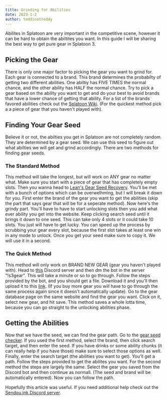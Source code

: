 ```yaml
---
title: Grinding for Abilities
date: 2023-1-2
author: teddinotteddy
---
```


Abilites in Splatoon are very important in the competitive scene, however it can be hard to obtain the abiltites you want. In this guide I will be sharing the best way to get pure gear in Splatoon 3.

## Picking the Gear
There is only one major factor to picking the gear you want to grind for. Each gear is connected to a brand. This brand determines the probabilty of getting two different abilities. One abiltiy has FIVE TIMES the normal chance, and the other ability has HALF the normal chance. Try to pick a gear based on the ability you want to get and do your best to avoid brands that have a lower chance of getting that ability. For a list of the brands favored abilities check out the [Splatoon Wiki](https://splatoonwiki.org/wiki/Brand). (For the quickest method pick a a piece of gear that you haven't played with).

## Finding Your Gear Seed
Believe it or not, the abilties you get in Splatoon are not completely random. They are determined by a gear seed. We can use this seed to figure out what abilties we will get and grind accordingly. There are two methods for finding gear seeds.

### The Standard Method
This method will take the longest, but will work on ANY gear no matter what. Make sure you start with a piece of gear that has completely empty slots. Then you wanna head to [Lean's Gear Seed Recovery](https://leanny.github.io/splat3seedchecker/#/seedrecover). You'll be met with a bunch of options which can be overwelhming, but I will break it down for you. First enter the brand of the gear you want to get the abilities (skip the part that says gear that will be for a seperate method). Now here's the grindy part. You'll have to have to start unlocking slots then you add what ever ability you get into the website. Keep clicking search seed until it brings it down to one seed. This can take only 4 slots or it could take 10 slots. You just will have to get lucky. You can speed up the process by scrubbing your gear every slot, because the first slot takes at least one win in any mode to unlock. Once you get your seed make sure to copy it. We will use it in a second.

### The Quick Method
This method will only work on BRAND NEW GEAR (gear you haven't played with). Head to [this](https://discord.com/invite/dgYZW4bqep) Discord server and then dm the bot in the server "!s3gear". This will take a minute or so to go through. Follow the steps provided by the bot, and you should get a file. Download it and you'll then upload it to this [link](https://leanny.github.io/splat3seedchecker/#/settings). (If you buy more gear you will have to go through the same process again since it doesn't automatically update). Go to the gear database page on the same website and find the gear you want. Click on it, select new gear, and hit save. This method saves a whole lotta time, because you can go straight to the unlocking abilities phase.

## Getting the Abilities
Now that we have the seed, we can find the gear path. Go to the [gear seed checker](https://leanny.github.io/splat3seedchecker/#/). If you used the first method, select the brand, then click search target, and then enter the seed. If you have drinks or some ability chunks (it can really help if you have those) make sure to select those options as well. Finally, enter the search target (the abilities you want to get). You'll get a path. Follow the steps provided to get the abilites you want. For the second method the steps are largely the same. Select the gear you saved from the Discord bot and then continue as normall. (The seed and brand will be automatically entered). Now you can follow the path.

Hopefully this article was useful. If you need additional help check out the [Sendou.ink Discord server](https://discord.com/invite/sendou).
